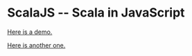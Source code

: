 ScalaJS -- Scala in JavaScript
==============================

<p><a href="/page/jsdemov1">Here is a demo.</a>
<p><a href="/page/jsdemov2">Here is another one.</a>
